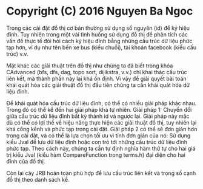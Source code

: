 # Copyright (C) 2016 Nguyen Ba Ngoc

Trong các cài đặt đồ thị cơ bản thường sử dụng số nguyên (id) để ký hiệu đỉnh. Tuy nhiên trong một vài tình huống sử dụng đồ thị để phân tích các vấn đề thực tế đòi hỏi cách ký hiệu đỉnh bằng những cấu trúc dữ liệu phức tạp hơn, ví dụ như tên bến xe bus (kiểu chuỗi), tài khoản facebook (kiểu cấu trúc) v.v.

Mặt khác các giải thuật trên đồ thị như chúng ta đã biết trong khóa CAdvanced (bfs, dfs, dag, topo sort, dijikstra, v.v.) chỉ khai thác cấu trúc liên kết, mà thành phần này lại khá ổn định. Vì vậy để giải quyết bài toán khái quát hóa các giải thuật đồ thị đầu tiên chúng ta cần khái quát hóa dữ liệu đỉnh. 

Để khái quát hóa cấu trúc dữ liệu đỉnh, có thể có nhiều giải pháp khác nhau. Trong đó có thể kể đến hai giải pháp khá tự nhiên. Giải pháp 1: Chuyển đổi giữa cấu trúc dữ liệu đỉnh bất kỳ thành id và ngược lại. Giải pháp này mặc dù có thể có lợi thế về hiệu năng thực hiện các giải thuật đồ thị, tuy nhiên lại khá cồng kềnh và phức tạp trong cài đặt. Giải pháp 2 có thể sẽ đơn giản hơn trong cài đặt, và có thể là lựa chọn tối ưu vì tính đơn giản của nó: Sử dụng kiểu Jval để lưu dữ liệu đỉnh hoặc con trỏ tới những cấu trúc dữ liệu đỉnh phức tạp. Theo cách này, chúng ta cần tự định nghĩa hàm thứ tự cho hai giá trị kiểu Jval (kiểu hàm CompareFunction trong terms.h) đại diện cho hai đỉnh của đồ thị.

Còn lại cây JRB hoàn toàn phù hợp để lưu cấu trúc liên kết và trọng số cạnh đồ thị theo danh sách kề.

